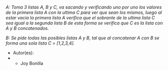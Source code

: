 *A: Toma 3 listas A, B y C, va sacando y verificando uno por uno los valores de la primera lista A con la ultima C para ver que sean los mismos, luego al estar vacia la primera lista A verifica que el sobrante de la ultima lista C sea igual a la segunda lista B de esta forma se verifica que C es la lista con A y B concatenados.*

*B: Se pide todas las posibles listas A y B, tal que al concatenar A con B se forma una sola lista C = [1,2,3,4].*

 * Autor(es): 
 * - Joy Bonilla
 
